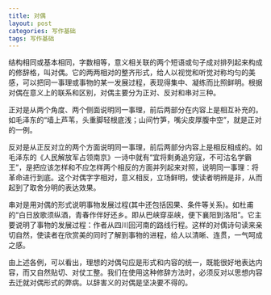 ```yaml
---
title: 对偶
layout: post
categories: 写作基础
tags: 写作基础
---
```


结构相同或基本相同，字数相等，意义相关联的两个短语或句子成对排列起来构成的修辞格，叫对偶。它的两两相对的整齐形式，给人以视觉和听觉对称均匀的美感，可以把同一事理或事物的某一发展过程，表现得集中、凝练而比照鲜明。根据对偶在意义上的联系和区别，对偶主要分为正对、反对和串对三种。

正对是从两个角度、两个侧面说明同一事理，前后两部分在内容上是相互补充的。如毛泽东的“墙上芦苇，头重脚轻根底浅；山间竹笋，嘴尖皮厚腹中空”，就是正对的一例。

反对是从正反对立的两个方面说明同一事理，前后两部分内容上是相反相成的。如毛泽东的《人民解放军占领南京》一诗中就有“宜将剩勇追穷寇，不可沽名学霸王”，是把应该怎样和不应怎样两个相反的方面并列起来对照，说明同一事理：将革命进行到底。这个对偶字字相对，意义相反，立场鲜明，使读者明辨是非，从而起到了取舍分明的表达效果。

串对是用对偶的形式说明事物发展过程(其中还包括因果、条件等关系)。如杜甫的“白日放歌须纵酒，青春作伴好还乡。即从巴峡穿巫峡，便下襄阳到洛阳”。它主要说明了事物的发展过程：作者从四川回河南的路线行程。这样的对偶诗句读来亲切自然，使读者在欣赏美的同时了解到事物的进程，给人以清晰、连贯，一气呵成之感。

由上述各例，可以看出，理想的对偶句应是形式和内容的统一，既能很好地表达内容，而又自然贴切、对仗工整。我们在使用这种修辞方法时，必须反对以思想内容去迁就对偶形式的弊病。以辞害义的对偶是坚决要不得的。 